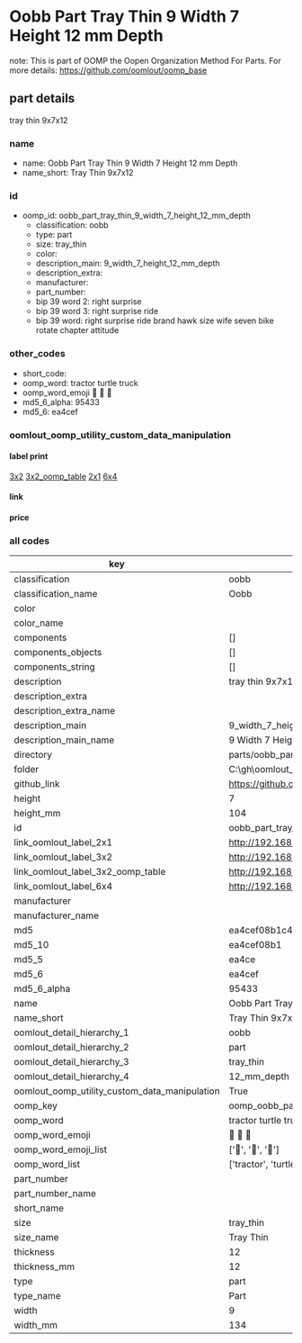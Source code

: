 # Oobb Part Tray Thin 9 Width 7 Height 12 mm Depth  

note: This is part of OOMP the Oopen Organization Method For Parts. For more details: https://github.com/oomlout/oomp_base

##  part details
  



tray thin 9x7x12



### name
* name: Oobb Part Tray Thin 9 Width 7 Height 12 mm Depth
* name_short: Tray Thin 9x7x12 
### id
* oomp_id: oobb_part_tray_thin_9_width_7_height_12_mm_depth
  * classification: oobb
  * type: part
  * size: tray_thin
  * color: 
  * description_main: 9_width_7_height_12_mm_depth
  * description_extra: 
  * manufacturer: 
  * part_number: 
  * bip 39 word 2: right surprise
  * bip 39 word 3: right surprise ride
  * bip 39 word: right surprise ride brand hawk size wife seven bike rotate chapter attitude

### other_codes
* short_code: 
* oomp_word: tractor turtle truck
* oomp_word_emoji :tractor: :turtle: :truck:
* md5_6_alpha: 95433
* md5_6: ea4cef






### oomlout_oomp_utility_custom_data_manipulation
#### label print
[3x2](http://192.168.1.245:1112/?label=oomp%2095433)
[3x2_oomp_table](http://192.168.1.108:1112/?label=oomp%2095433)
[2x1](http://192.168.1.242:1112/?label=oomp%2095433)
[6x4](http://192.168.1.55:1112/?label=oomp%2095433)    

#### link

                              

#### price







### all codes 
| key | value |  
| --- | --- |  
| classification | oobb |  
| classification_name | Oobb |  
| color |  |  
| color_name |  |  
| components | [] |  
| components_objects | [] |  
| components_string | [] |  
| description | tray thin 9x7x12 |  
| description_extra |  |  
| description_extra_name |  |  
| description_main | 9_width_7_height_12_mm_depth |  
| description_main_name | 9 Width 7 Height 12 mm Depth |  
| directory | parts/oobb_part_tray_thin_9_width_7_height_12_mm_depth |  
| folder | C:\gh\oomlout_oobb_version_4_generated_parts\parts\oobb_part_tray_thin_9_width_7_height_12_mm_depth |  
| github_link | https://github.com/oomlout/oomlout_oomp_part_src/tree/main/parts/oobb_part_tray_thin_9_width_7_height_12_mm_depth |  
| height | 7 |  
| height_mm | 104 |  
| id | oobb_part_tray_thin_9_width_7_height_12_mm_depth |  
| link_oomlout_label_2x1 | http://192.168.1.242:1112/?label=oomp%2095433 |  
| link_oomlout_label_3x2 | http://192.168.1.245:1112/?label=oomp%2095433 |  
| link_oomlout_label_3x2_oomp_table | http://192.168.1.108:1112/?label=oomp%2095433 |  
| link_oomlout_label_6x4 | http://192.168.1.55:1112/?label=oomp%2095433 |  
| manufacturer |  |  
| manufacturer_name |  |  
| md5 | ea4cef08b1c4bf5f27b4e1b172f69dce |  
| md5_10 | ea4cef08b1 |  
| md5_5 | ea4ce |  
| md5_6 | ea4cef |  
| md5_6_alpha | 95433 |  
| name | Oobb Part Tray Thin 9 Width 7 Height 12 mm Depth |  
| name_short | Tray Thin 9x7x12  |  
| oomlout_detail_hierarchy_1 | oobb |  
| oomlout_detail_hierarchy_2 | part |  
| oomlout_detail_hierarchy_3 | tray_thin |  
| oomlout_detail_hierarchy_4 | 12_mm_depth |  
| oomlout_oomp_utility_custom_data_manipulation | True |  
| oomp_key | oomp_oobb_part_tray_thin_9_width_7_height_12_mm_depth |  
| oomp_word | tractor turtle truck |  
| oomp_word_emoji | :tractor: :turtle: :truck: |  
| oomp_word_emoji_list | [':tractor:', ':turtle:', ':truck:'] |  
| oomp_word_list | ['tractor', 'turtle', 'truck'] |  
| part_number |  |  
| part_number_name |  |  
| short_name |  |  
| size | tray_thin |  
| size_name | Tray Thin |  
| thickness | 12 |  
| thickness_mm | 12 |  
| type | part |  
| type_name | Part |  
| width | 9 |  
| width_mm | 134 |  
